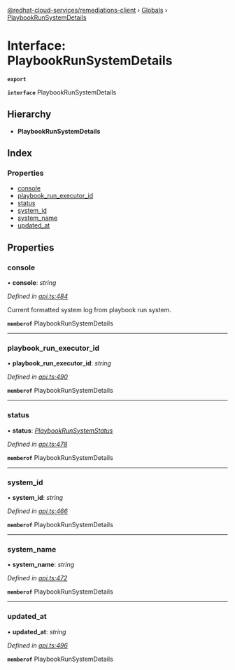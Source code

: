 [@redhat-cloud-services/remediations-client](../README.md) › [Globals](../globals.md) › [PlaybookRunSystemDetails](playbookrunsystemdetails.md)

# Interface: PlaybookRunSystemDetails

**`export`** 

**`interface`** PlaybookRunSystemDetails

## Hierarchy

* **PlaybookRunSystemDetails**

## Index

### Properties

* [console](playbookrunsystemdetails.md#console)
* [playbook_run_executor_id](playbookrunsystemdetails.md#playbook_run_executor_id)
* [status](playbookrunsystemdetails.md#status)
* [system_id](playbookrunsystemdetails.md#system_id)
* [system_name](playbookrunsystemdetails.md#system_name)
* [updated_at](playbookrunsystemdetails.md#updated_at)

## Properties

###  console

• **console**: *string*

*Defined in [api.ts:484](https://github.com/fhlavac/javascript-clients/blob/master/packages/remediations/api.ts#L484)*

Current formatted system log from playbook run system.

**`memberof`** PlaybookRunSystemDetails

___

###  playbook_run_executor_id

• **playbook_run_executor_id**: *string*

*Defined in [api.ts:490](https://github.com/fhlavac/javascript-clients/blob/master/packages/remediations/api.ts#L490)*

**`memberof`** PlaybookRunSystemDetails

___

###  status

• **status**: *[PlaybookRunSystemStatus](../enums/playbookrunsystemstatus.md)*

*Defined in [api.ts:478](https://github.com/fhlavac/javascript-clients/blob/master/packages/remediations/api.ts#L478)*

**`memberof`** PlaybookRunSystemDetails

___

###  system_id

• **system_id**: *string*

*Defined in [api.ts:466](https://github.com/fhlavac/javascript-clients/blob/master/packages/remediations/api.ts#L466)*

**`memberof`** PlaybookRunSystemDetails

___

###  system_name

• **system_name**: *string*

*Defined in [api.ts:472](https://github.com/fhlavac/javascript-clients/blob/master/packages/remediations/api.ts#L472)*

**`memberof`** PlaybookRunSystemDetails

___

###  updated_at

• **updated_at**: *string*

*Defined in [api.ts:496](https://github.com/fhlavac/javascript-clients/blob/master/packages/remediations/api.ts#L496)*

**`memberof`** PlaybookRunSystemDetails
